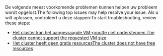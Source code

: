 <span data-ttu-id="36324-101">De volgende meest voorkomende problemen kunnen helpen uw probleem wordt opgelost.</span><span class="sxs-lookup"><span data-stu-id="36324-101">The following top issues may help resolve your issue.</span></span> <span data-ttu-id="36324-102">Als u wilt oplossen, controleert u deze stappen:</span><span class="sxs-lookup"><span data-stu-id="36324-102">To start troubleshooting, review these steps:</span></span>

- [<span data-ttu-id="36324-103">Het cluster kan het aangevraagde VM-grootte niet ondersteunen.</span><span class="sxs-lookup"><span data-stu-id="36324-103">The cluster cannot support the requested VM size</span></span>](../articles/virtual-machines/windows/troubleshoot-deploy-vm.md#the-cluster-cannot-support-the-requested-vm-size)
- [<span data-ttu-id="36324-104">Het cluster heeft geen gratis resources</span><span class="sxs-lookup"><span data-stu-id="36324-104">The cluster does not have free resources</span></span>](../articles/virtual-machines/windows/troubleshoot-deploy-vm.md#the-cluster-does-not-have-free-resources)